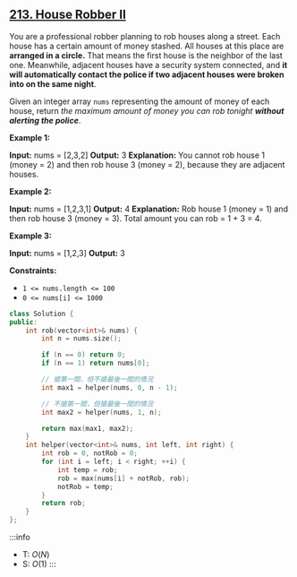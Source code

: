 ## [213\. House Robber II](https://leetcode.com/problems/house-robber-ii/)

You are a professional robber planning to rob houses along a street. Each house has a certain amount of money stashed. All houses at this place are **arranged in a circle.** That means the first house is the neighbor of the last one. Meanwhile, adjacent houses have a security system connected, and **it will automatically contact the police if two adjacent houses were broken into on the same night**.

Given an integer array `nums` representing the amount of money of each house, return _the maximum amount of money you can rob tonight **without alerting the police**_.

**Example 1:**

**Input:** nums = \[2,3,2\]
**Output:** 3
**Explanation:** You cannot rob house 1 (money = 2) and then rob house 3 (money = 2), because they are adjacent houses.

**Example 2:**

**Input:** nums = \[1,2,3,1\]
**Output:** 4
**Explanation:** Rob house 1 (money = 1) and then rob house 3 (money = 3).
Total amount you can rob = 1 + 3 = 4.

**Example 3:**

**Input:** nums = \[1,2,3\]
**Output:** 3

**Constraints:**

- `1 <= nums.length <= 100`
- `0 <= nums[i] <= 1000`

```cpp
class Solution {
public:
    int rob(vector<int>& nums) {
        int n = nums.size();

        if (n == 0) return 0;
        if (n == 1) return nums[0];

        // 搶第一間，但不搶最後一間的情況
        int max1 = helper(nums, 0, n - 1);

        // 不搶第一間，但搶最後一間的情況
        int max2 = helper(nums, 1, n);

        return max(max1, max2);
    }
    int helper(vector<int>& nums, int left, int right) {
        int rob = 0, notRob = 0;
        for (int i = left; i < right; ++i) {
            int temp = rob;
            rob = max(nums[i] + notRob, rob);
            notRob = temp;
        }
        return rob;
    }
};
```

:::info
- T: $O(N)$
- S: $O(1)$
:::
